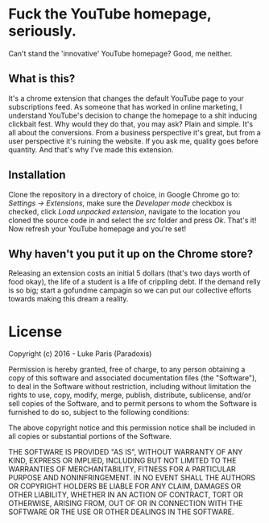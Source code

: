 # Fuck the YouTube homepage, seriously.
Can't stand the 'innovative' YouTube homepage? Good, me neither.

## What is this?
It's a chrome extension that changes the default YouTube page to your subscriptions feed.
As someone that has worked in online marketing, I understand YouTube's decision to change the homepage to a shit inducing clickbait fest.
Why would they do that, you may ask? Plain and simple. It's all about the conversions. From a business perspective it's great, but from a user perspective it's ruining the website.
If you ask me, quality goes before quantity. And that's why I've made this extension. 

## Installation
Clone the repository in a directory of choice, in Google Chrome go to: *Settings -> Extensions*, make sure the *Developer mode* checkbox is checked, click *Load unpacked extension*, navigate to 
the location you cloned the source code in and select the *src* folder and press *Ok*. That's it! Now refresh your YouTube homepage and you're set!

## Why haven't you put it up on the Chrome store?
Releasing an extension costs an initial 5 dollars (that's two days worth of food okay), the life of a student is a life of crippling debt.
If the demand relly is so big; start a gofundme campagin so we can put our collective efforts towards making this dream a reality.

# License
Copyright (c) 2016 - Luke Paris (Paradoxis)

Permission is hereby granted, free of charge, to any person obtaining a copy of this software and associated documentation files (the "Software"), to deal in the Software without restriction, including without limitation the rights to use, copy, modify, merge, publish, distribute, sublicense, and/or sell copies of the Software, and to permit persons to whom the Software is furnished to do so, subject to the following conditions:

The above copyright notice and this permission notice shall be included in all copies or substantial portions of the Software.

THE SOFTWARE IS PROVIDED "AS IS", WITHOUT WARRANTY OF ANY KIND, EXPRESS OR IMPLIED, INCLUDING BUT NOT LIMITED TO THE WARRANTIES OF MERCHANTABILITY, FITNESS FOR A PARTICULAR PURPOSE AND NONINFRINGEMENT. IN NO EVENT SHALL THE AUTHORS OR COPYRIGHT HOLDERS BE LIABLE FOR ANY CLAIM, DAMAGES OR OTHER LIABILITY, WHETHER IN AN ACTION OF CONTRACT, TORT OR OTHERWISE, ARISING FROM, OUT OF OR IN CONNECTION WITH THE SOFTWARE OR THE USE OR OTHER DEALINGS IN THE SOFTWARE.
